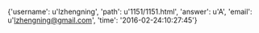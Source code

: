 {'username': u'lzhengning', 'path': u'1151/1151.html', 'answer': u'A', 'email': u'lzhengning@gmail.com', 'time': '2016-02-24:10:27:45'}